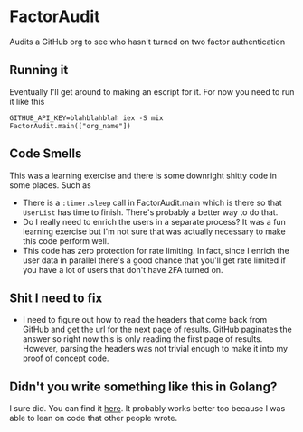 # FactorAudit
Audits a GitHub org to see who hasn't turned on two factor authentication

## Running it
Eventually I'll get around to making an escript for it. For now you need to run it like this

```
GITHUB_API_KEY=blahblahblah iex -S mix
FactorAudit.main(["org_name"])
```

## Code Smells
This was a learning exercise and there is some downright shitty code in some
places. Such as

* There is a `:timer.sleep` call in FactorAudit.main which is there so that `UserList` has time to finish. There's probably a better way to do that.
* Do I really need to enrich the users in a separate process? It was a fun learning exercise but I'm not sure that was actually necessary to make this code perform well.
* This code has zero protection for rate limiting. In fact, since I enrich the user data in parallel there's a good chance that you'll get rate limited if you have a lot of users that don't have 2FA turned on.

## Shit I need to fix

* I need to figure out how to read the headers that come back from GitHub and get the url for the next page of results. GitHub paginates the answer so right now this is only reading the first page of results. However, parsing the headers was not trivial enough to make it into my proof of concept code.

## Didn't you write something like this in Golang?
I sure did. You can find it [here](https://github.com/blackfist/deez_factors). It probably works better too because I was able to lean on code that other people wrote.
